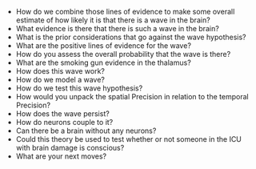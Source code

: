 - How do we combine those lines of evidence to make some overall estimate of how likely it is that there is a wave in the brain?
- What evidence is there that there is such a wave in the brain?
- What is the prior considerations that go against the wave hypothesis?
- What are the positive lines of evidence for the wave?
- How do you assess the overall probability that the wave is there?
- What are the smoking gun evidence in the thalamus?
- How does this wave work?
- How do we model a wave?
- How do we test this wave hypothesis?
- How would you unpack the spatial Precision in relation to the temporal Precision?
- How does the wave persist?
- How do neurons couple to it?
- Can there be a brain without any neurons?
- Could this theory be used to test whether or not someone in the ICU with brain damage is conscious?
- What are your next moves?
